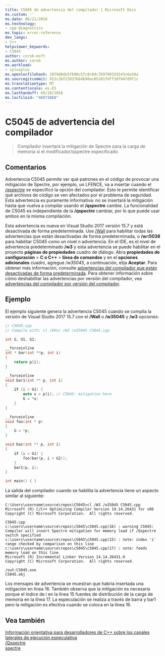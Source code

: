 ```yaml
---
title: C5045 de advertencia del compilador | Microsoft Docs
ms.custom: ''
ms.date: 06/21/2018
ms.technology:
- cpp-diagnostics
ms.topic: error-reference
dev_langs:
- C++
helpviewer_keywords:
- C5045
author: corob-msft
ms.author: corob
ms.workload:
- cplusplus
ms.openlocfilehash: 1979d0de5f698c57c8c0dc7b9790335543c6e30a
ms.sourcegitcommit: 913c3bf23937b64b90ac05181fdff3df947d9f1c
ms.translationtype: MT
ms.contentlocale: es-ES
ms.lasthandoff: 09/18/2018
ms.locfileid: "46073868"
---
```

# <a name="compiler-warning-c5045"></a>C5045 de advertencia del compilador

> Compilador insertará la mitigación de Spectre para la carga de memoria si el modificador/qspectre especificado.

## <a name="remarks"></a>Comentarios

Advertencia C5045 permite ver qué patrones en el código de provocar una mitigación de Spectre, por ejemplo, un LFENCE, va a insertar cuando el [/qspectre](../../build/reference/qspectre.md) se especificó la opción del compilador. Esto le permite identificar qué archivos de código se ven afectados por el problema de seguridad. Esta advertencia es puramente informativa: no se insertará la mitigación hasta que vuelva a compilar usando el **/qspectre** cambie. La funcionalidad de C5045 es independiente de la **/qspectre** cambiar, por lo que puede usar ambos en la misma compilación.

Esta advertencia es nueva en Visual Studio 2017 versión 15.7 y está desactivada de forma predeterminada. Use [/Wall](../../build/reference/compiler-option-warning-level.md) para habilitar todas las advertencias que están desactivadas de forma predeterminada, o __/w__*n*__5038__ para habilitar C5045 como un nivel *n* advertencia. En el IDE, es el nivel de advertencia predeterminado **/w3** y esta advertencia se puede habilitar en el proyecto **páginas de propiedades** cuadro de diálogo. Abra **propiedades de configuración** > **C o C++** > **línea de comandos** y en el **opciones adicionales** cuadro, agregue */w35045*, a continuación, elija **Aceptar**. Para obtener más información, consulte [advertencias del compilador que están desactivadas de forma predeterminada](../../preprocessor/compiler-warnings-that-are-off-by-default.md). Para obtener información sobre cómo deshabilitar las advertencias por versión del compilador, vea [advertencias del compilador por versión del compilador](compiler-warnings-by-compiler-version.md).

## <a name="example"></a>Ejemplo

El ejemplo siguiente genera la advertencia C5045 cuando se compila la versión de Visual Studio 2017 15.7 con el **/Wall** o **/w35045** y **/w3** opciones:

```cpp
// C5045.cpp
// Compile with: cl /EHsc /W3 /w35045 C5045.cpp

int G, G1, G2;

__forceinline
int * bar(int **p, int i)
{
    return p[i];
}

__forceinline
void bar1(int ** p, int i)
{
    if (i < G1) {
        auto x = p[i]; // C5045: mitigation here
        G = *x;
    }
}

__forceinline
void foo(int * p)
{
    G = *p;
}

void baz(int ** p, int i)
{
    if (i < G1) {
        foo(bar(p, i + G2));
    }
    bar1(p, i);
}

int main() { }
```

La salida del compilador cuando se habilita la advertencia tiene un aspecto similar al siguiente:

```Output
C:\Users\username\source\repos\C5045>cl /W3 /w35045 C5045.cpp
Microsoft (R) C/C++ Optimizing Compiler Version 19.14.26431 for x86
Copyright (C) Microsoft Corporation.  All rights reserved.

C5045.cpp
c:\users\username\source\repos\c5045\c5045.cpp(16) : warning C5045: Compiler will insert Spectre mitigation for memory load if /Qspectre switch specified
c:\users\username\source\repos\c5045\c5045.cpp(15) : note: index 'i' range checked by comparison on this line
c:\users\username\source\repos\c5045\c5045.cpp(17) : note: feeds memory load on this line
Microsoft (R) Incremental Linker Version 14.14.26431.0
Copyright (C) Microsoft Corporation.  All rights reserved.

/out:C5045.exe
C5045.obj
```

Los mensajes de advertencia se muestran que habría insertada una mitigación en línea 16. También observa que la mitigación es necesaria porque el índice de i en la línea 15 fuentes de distribución de la carga de memoria en la línea 17. La especulación se realiza a través de barra y bar1 pero la mitigación es efectiva cuando se coloca en la línea 16.

## <a name="see-also"></a>Vea también

[Información orientativa para desarrolladores de C++ sobre los canales laterales de ejecución especulativa](../../security/developer-guidance-speculative-execution.md)<br/>
[/Qspectre](../../build/reference/qspectre.md)<br/>
[spectre](../../cpp/spectre.md)
